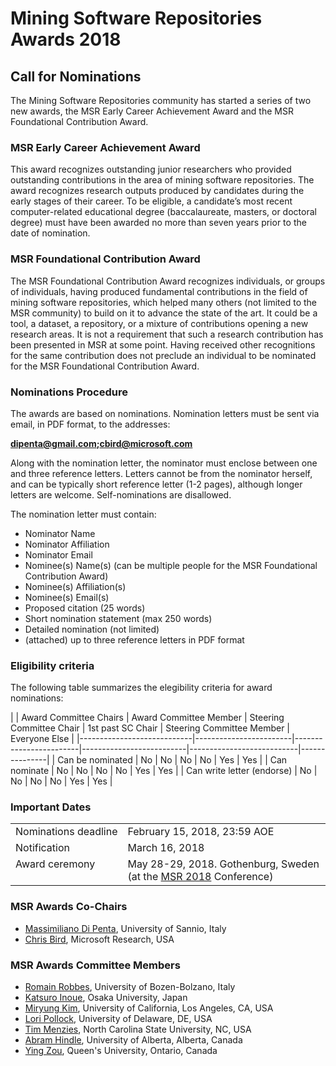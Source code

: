 # Mining Software Repositories Awards 2018

## Call for Nominations 
The Mining Software Repositories community has started a series of two new awards, the MSR Early Career Achievement Award and the MSR Foundational Contribution Award. 

### MSR Early Career Achievement Award
This award recognizes outstanding junior researchers who provided outstanding contributions in the area of mining software repositories. The award recognizes research outputs produced by candidates during the early stages of their career. To be eligible, a candidate’s most recent computer-related educational degree (baccalaureate, masters, or doctoral degree) must have been awarded no more than seven years prior to the date of nomination. 

### MSR Foundational Contribution Award
The MSR Foundational Contribution Award recognizes individuals, or groups of individuals, having produced fundamental contributions in the field of mining software repositories, which helped many others (not limited to the MSR community) to build on it to advance the state of the art. It could be a tool, a dataset, a repository, or a mixture of contributions opening a new research areas. It is not a requirement that such a research contribution has been presented in MSR at some point. Having received other recognitions for the same contribution does not preclude an individual to be nominated for the MSR Foundational Contribution Award. 

### Nominations Procedure

The awards are based on nominations. Nomination letters must be sent via email, in PDF format, to the addresses:

<b>dipenta@gmail.com;cbird@microsoft.com</b>

Along with the nomination letter, the nominator must enclose between one and three reference letters. Letters cannot be from the nominator herself, and can be typically short reference letter (1-2 pages), although longer letters are welcome. Self-nominations are disallowed. 

The nomination letter must contain: 
* Nominator Name
* Nominator Affiliation
* Nominator Email
* Nominee(s) Name(s) (can be multiple people for the MSR Foundational Contribution Award)
* Nominee(s) Affiliation(s)
* Nominee(s) Email(s)
* Proposed citation (25 words)
* Short nomination statement (max 250 words)
* Detailed nomination (not limited)
* (attached) up to three reference letters in PDF format

### Eligibility criteria

The following table summarizes the elegibility criteria for award nominations:

|                            | Award Committee Chairs | Award Committee Member | Steering Committee Chair | 1st past SC Chair         | Steering Committee Member    | Everyone Else |
|----------------------------|------------------------|------------------------|--------------------------|---------------------------|---------------|
| Can be nominated           | No                     | No                     | No                       | No                        |  Yes | Yes           |
| Can nominate               | No                     | No                     | No                       | No                        | Yes | Yes           |
| Can write letter (endorse) | No                     | No                     | No                       | No                        | Yes | Yes           |


### Important Dates

<table>
 <tr><td valign="top">Nominations&nbsp;deadline </td><td> February 15, 2018, 23:59 AOE </td></tr>
 <tr><td valign="top">Notification         </td><td> March 16, 2018 </td></tr>
 <tr><td valign="top">Award ceremony       </td><td> May 28-29, 2018. Gothenburg, Sweden (at the <a href="https://2018.msrconf.org/">MSR 2018</a> Conference) </td></tr>
</table>

### MSR Awards Co-Chairs 
 
* <a href="http://www.ing.unisannio.it/mdipenta/">Massimiliano Di Penta</a>, University of Sannio, Italy
* <a href="http://www.cabird.com">Chris Bird</a>, Microsoft Research, USA

### MSR Awards Committee Members 

* <a href="https://www.inf.unibz.it/~rrobbes/">Romain Robbes</a>, University of Bozen-Bolzano, Italy
* <a href="http://sel.ist.osaka-u.ac.jp/people/inoue/">Katsuro Inoue</a>, Osaka University, Japan
* <a href="http://web.cs.ucla.edu/~miryung/">Miryung Kim</a>, University of California, Los Angeles, CA, USA
* <a href="https://www.eecis.udel.edu/~pollock/">Lori Pollock</a>, University of Delaware, DE, USA
* <a href="http://menzies.us">Tim Menzies</a>, North Carolina State University, NC, USA
* <a href="https://www.ualberta.ca/science/about-us/contact-us/faculty-directory/abram-hindle">Abram Hindle</a>, University of Alberta, Alberta, Canada
* <a href="http://my.ece.queensu.ca/People/Y-Zou/">Ying Zou</a>, Queen's University, Ontario, Canada
